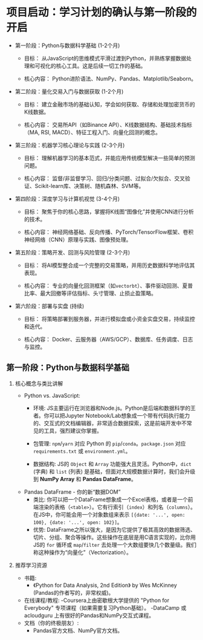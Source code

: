 # 项目启动：学习计划的确认与第一阶段的开启

- 第一阶段：Python与数据科学基础 (1-2个月)

  - 目标： 从JavaScript的思维模式平滑过渡到Python，并熟练掌握数据处理和可视化的核心工具。这是后续一切工作的基础。

  - 核心内容： Python进阶语法、NumPy、Pandas、Matplotlib/Seaborn。

- 第二阶段：量化交易入门与数据获取 (1-2个月)

  - 目标： 建立金融市场的基础认知，学会如何获取、存储和处理加密货币的K线数据。

  - 核心内容： 交易所API（如Binance API）、K线数据结构、基础技术指标（MA, RSI, MACD）、特征工程入门、向量化回测的概念。

- 第三阶段：机器学习核心理论与实践 (2-3个月)

  - 目标： 理解机器学习的基本范式，并能应用传统模型解决一些简单的预测问题。

  - 核心内容： 监督/非监督学习、回归/分类问题、过拟合/欠拟合、交叉验证、Scikit-learn库、决策树、随机森林、SVM等。

- 第四阶段：深度学习与计算机视觉 (3-4个月)

  - 目标： 聚焦于你的核心思路，掌握将K线图“图像化”并使用CNN进行分析的技术。

  - 核心内容： 神经网络基础、反向传播、PyTorch/TensorFlow框架、卷积神经网络（CNN）原理与实践、图像预处理。

- 第五阶段：策略开发、回测与风险管理 (2-3个月)

  - 目标： 将AI模型整合成一个完整的交易策略，并用历史数据科学地评估其表现。

  - 核心内容： 专业的向量化回测框架（如`vectorbt`）、事件驱动回测、夏普比率、最大回撤等评估指标、头寸管理、止损止盈策略。

- 第六阶段：部署与实盘 (持续)

  - 目标： 将策略部署到服务器，并进行模拟盘或小资金实盘交易，持续监控和迭代。

  - 核心内容： Docker、云服务器（AWS/GCP）、数据库、任务调度、日志与监控。

## 第一阶段：Python与数据科学基础

1. 核心概念与类比讲解
    - Python vs. JavaScript:
      - 环境: JS主要运行在浏览器和Node.js。Python是后端和数据科学的王者。你可以把Jupyter Notebook/Lab想象成一个带有代码执行能力的、交互式的文档编辑器，非常适合数据探索，这是前端开发中不常见的工具，强烈建议你掌握。

      - 包管理: `npm`/`yarn` 对应 Python 的 `pip`/`conda`。`package.json` 对应 `requirements.txt` 或 `environment.yml`。
      - 数据结构: JS的 `Object` 和 `Array` 功能强大且灵活。Python中，`dict` (字典) 和 `list` (列表) 是基础，但面对大规模数据计算时，我们会升级到 **NumPy Array** 和 **Pandas DataFrame**。
    - Pandas DataFrame - 你的新“数据DOM”
      - 类比: 你可以把一个DataFrame想象成一个Excel表格，或者是一个前端渲染的表格（`<table>`）。它有行索引（`index`）和列名（`columns`）。在JS中，你可能会用一个对象数组来表示 `[{date: '...', open: 100}, {date: '...', open: 102}]`。
      - 优势: DataFrame之所以强大，是因为它提供了极其高效的数据筛选、切片、分组、聚合等操作。这些操作在底层是用C语言实现的，比你用JS的 `for` 循环或 `map`/`filter` 去处理一个大数组要快几个数量级。我们称这种操作为“向量化”（Vectorization）。

1. 推荐学习资源
   - 书籍:
     - 《Python for Data Analysis, 2nd Edition》 by Wes McKinney (Pandas的作者写的，非常权威)。
   - 在线课程/教程:
    -Coursera上由密歇根大学提供的 "Python for Everybody" 专项课程（如果需要复习Python基础）。
    -DataCamp 或 acloudguru 上有很好的Pandas和NumPy交互式课程。
   - 文档（你的终极朋友）:
     - Pandas官方文档、NumPy官方文档。
